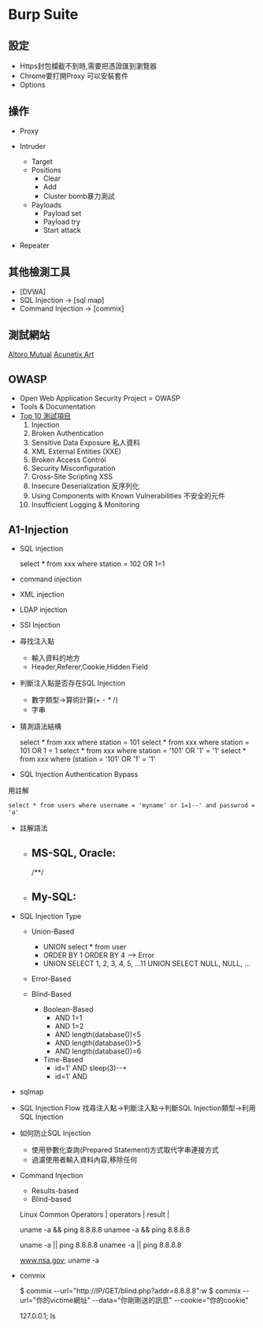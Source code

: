 Burp Suite
==========

設定
----
* Https封包攔截不到時,需要把憑證匯到瀏覽器
* Chrome要打開Proxy 可以安裝套件
* Options 

操作
----
* Proxy
* Intruder
  * Target
  * Positions
    - Clear
    - Add
    - Cluster bomb暴力測試
  * Payloads
    - Payload set
    - Payload try 
    - Start attack
  
* Repeater

其他檢測工具
-----
* [DVWA]
* SQL Injection -> [sql map]
* Command Injection -> [commix]

測試網站 
---------
[Altoro Mutual](http://testfire.net/)
[Acunetix Art](http://testphp.vulnweb.com/)

OWASP
-----
* Open Web Application Security Project = OWASP
* Tools & Documentation
* [Top 10 測試項目](https://owasp.org/www-project-top-ten/)
  1. Injection
  2. Broken Authentication
  3. Sensitive Data Exposure 私人資料
  4. XML External Entities (XXE)
  5. Broken Access Control
  6. Security Misconfiguration
  7. Cross-Site Scripting XSS
  8. Insecure Deserialization 反序列化
  9. Using Components with Known Vulnerabilities 不安全的元件
  10. Insufficient Logging & Monitoring
  
A1-Injection
------------
* SQL injection

  select * from xxx where station = 102 OR 1=1

* command injection
* XML injection
* LDAP injection
* SSI Injection
    
* 尋找注入點
  * 輸入資料的地方 
  * Header,Referer,Cookie,Hidden Field

* 判斷注入點是否存在SQL Injection
  * 數字類型->算術計算(+ - * /)
  * 字串

* 猜測語法結構

  select * from xxx where station = 101 
  select * from xxx where station = 101 OR 1 = 1
  select * from xxx where station = '101' OR '1' = '1'
  select * from xxx where (station = '101' OR '1' = '1'
  
* SQL Injection Authentication Bypass

用註解

    select * from users where username = 'myname' or 1=1--' and passwrod = 'a'

* 註解語法
  * MS-SQL, Oracle:
    --
    /**/


  * My-SQL:
    -- 
    
* SQL Injection Type
  * Union-Based
    * UNION select * from user 
    * ORDER BY 1
      ORDER BY 4 --> Error
    * UNION SELECT 1, 2, 3, 4, 5, ...11
      UNION SELECT NULL, NULL, ...
  * Error-Based
    
  * Blind-Based
    * Boolean-Based
      * AND 1=1
      * AND 1=2
      * AND length(database())<5
      * AND length(database())>5
      * AND length(database())=6
    * Time-Based
      * id=1' AND sleep(3)--+
      * id=1' AND 

* sqlmap
* SQL Injection Flow
找尋注入點->判斷注入點->判斷SQL Injection類型->利用SQL Injection
* 如何防止SQL Injection
  * 使用參數化查詢(Prepared Statement)方式取代字串連接方式
  * 過濾使用者輸入資料內容,移除任何

* Command Injection
  
  * Results-based
  * Blind-based

  Linux Common Operators
  | operators | result |
  
  uname -a && ping 8.8.8.8
  unamee -a && ping 8.8.8.8

  uname -a || ping 8.8.8.8
  unamee -a || ping 8.8.8.8
  
  www.nsa.gov; uname -a
   
* commix
  
  $ commix --url="http://IP/GET/blind.php?addr=8.8.8.8":w
  $ commix --url="你的victime網址" --data="你剛剛送的訊息" --cookie="你的cookie"
  
  127.0.0.1; ls


    
